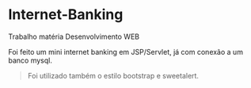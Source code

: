 # Internet-Banking
Trabalho matéria Desenvolvimento WEB

Foi feito um mini internet banking em JSP/Servlet, já com conexão a um banco mysql.
>Foi utilizado também o estilo bootstrap e sweetalert.

